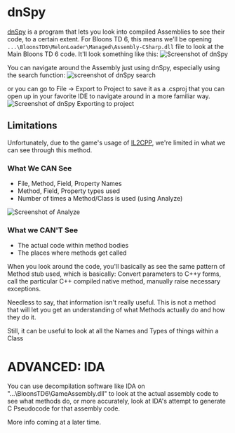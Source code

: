 

# dnSpy

[dnSpy](https://github.com/dnSpy/dnSpy/releases) is a program that lets you look into compiled Assemblies to see their code, to a certain extent. For Bloons TD 6, this means we'll be opening `...\BloonsTD6\MelonLoader\Managed\Assembly-CSharp.dll` file to look at the Main Bloons TD 6 code. It'll look something like this: ![Screenshot of dnSpy](https://media.discordapp.net/attachments/800115046134186026/859498956270862356/unknown.png)

You can navigate around the Assembly just using dnSpy, especially using the search function:
![screenshot of dnSpy search](https://media.discordapp.net/attachments/699781597515481159/927370134887215134/unknown.png)

or you can go to File -> Export to Project to save it as a .csproj that you can open up in your favorite IDE to navigate around in a more familiar way. ![Screenshot of dnSpy Exporting to project](https://media.discordapp.net/attachments/800115046134186026/859500013431160872/unknown.png?width=1250&height=702)

## Limitations

Unfortunately, due to the game's usage of [IL2CPP](https://github.com/gurrenm3/BTD-Mod-Helper/wiki/IL2CPP-Is-Weird), we're limited in what we can see through this method.

### What We CAN See
* File, Method, Field, Property Names
* Method, Field, Property types used
* Number of times a Method/Class is used (using Analyze)

![Screenshot of Analyze](https://media.discordapp.net/attachments/699781597515481159/927370622038863903/unknown.png)

### What we CAN'T See
* The actual code within method bodies
* The places where methods get called

When you look around the code, you'll basically as see the same pattern of Method stub used, which is basically: Convert parameters to C++y forms, call the particular C++ compiled native method, manually raise necessary exceptions.

Needless to say, that information isn't really useful. This is not a method that will let you get an understanding of what Methods actually do and how they do it.

Still, it can be useful to look at all the Names and Types of things within a Class

# ADVANCED: IDA

You can use decompilation software like IDA on "...\BloonsTD6\GameAssembly.dll" to look at the actual assembly code to see what methods do, or more accurately, look at IDA's attempt to generate C Pseudocode for that assembly code.

More info coming at a later time.